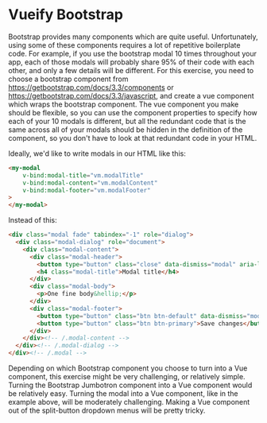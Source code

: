 # Vueify Bootstrap

Bootstrap provides many components which are quite useful. Unfortunately, using some of these components requires a lot of repetitive boilerplate code. 
For example, if you use the bootstrap modal 10 times throughout your app, each of those modals will probably share 95% of their code with each other, and only a few details will be different. 
For this exercise, you need to choose a bootstrap component from https://getbootstrap.com/docs/3.3/components or https://getbootstrap.com/docs/3.3/javascript, and create a vue component which wraps the bootstrap component. 
The vue component you make should be flexible, so you can use the component properties to specify how each of your 10 modals is different, but all the redundant code that is the same across all of your modals should be hidden in the definition of the component, so you don't have to look at that redundant code in your HTML. 

Ideally, we'd like to write modals in our HTML like this:

```html
<my-modal 
    v-bind:modal-title="vm.modalTitle" 
    v-bind:modal-content="vm.modalContent" 
    v-bind:modal-footer="vm.modalFooter"
>
</my-modal>

```

Instead of this:

```html
<div class="modal fade" tabindex="-1" role="dialog">
  <div class="modal-dialog" role="document">
    <div class="modal-content">
      <div class="modal-header">
        <button type="button" class="close" data-dismiss="modal" aria-label="Close"><span aria-hidden="true">&times;</span></button>
        <h4 class="modal-title">Modal title</h4>
      </div>
      <div class="modal-body">
        <p>One fine body&hellip;</p>
      </div>
      <div class="modal-footer">
        <button type="button" class="btn btn-default" data-dismiss="modal">Close</button>
        <button type="button" class="btn btn-primary">Save changes</button>
      </div>
    </div><!-- /.modal-content -->
  </div><!-- /.modal-dialog -->
</div><!-- /.modal -->
```

Depending on which Bootstrap component you choose to turn into a Vue component, this exercise might be very challenging, or relatively simple. Turning the Bootstrap Jumbotron component into a Vue component would be relatively easy. Turning the modal into a Vue component, like in the example above, will be moderately challenging. Making a Vue component out of the split-button dropdown menus will be pretty tricky. 